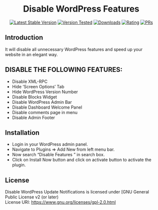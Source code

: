 <h1 align="center">Disable WordPress Features</h1>

<p align="center"><a href="https://wordpress.org/plugins/disable-features/"><img src="https://img.shields.io/wordpress/plugin/v/disable-features.svg" alt="Latest Stable Version"></a> <a href="https://wordpress.org/plugins/disable-features/"><img src="https://img.shields.io/wordpress/v/disable-features.svg" alt="Version Tested"></a> <a href="https://wordpress.org/plugins/disable-features/"><img src="https://img.shields.io/wordpress/plugin/dt/disable-features.svg" alt="Downloads"></a> <a href="https://wordpress.org/plugins/disable-features/"><img src="https://img.shields.io/wordpress/plugin/r/disable-features.svg" alt="Rating"></a> <a href="#"><img src="https://img.shields.io/badge/PRs-welcome-brightgreen.svg?style=flat-square" alt="PRs"></a></p>

## Introduction

It will disable all unnecessary WordPress features and speed up your website in an elegant way.

## DISABLE THE FOLLOWING FEATURES:

- Disable XML-RPC
- Hide ‘Screen Options’ Tab
- Hide WordPress Version Number
- Disable Blocks Widget
- Disable WordPress Admin Bar
- Disable Dashboard Welcome Panel
- Disable comments page in menu
- Disable Admin Footer

## Installation

* Login in your WordPress admin panel.
* Navigate to Plugins => Add New from left menu bar.
* Now search “Disable Features ” in search box.
* Click on Install Now button and click on activate button to activate the plugin.

## License

Disable WordPress Update Notifications is licensed under [GNU General Public License v2 (or later)
<br>
License URI: https://www.gnu.org/licenses/gpl-2.0.html
